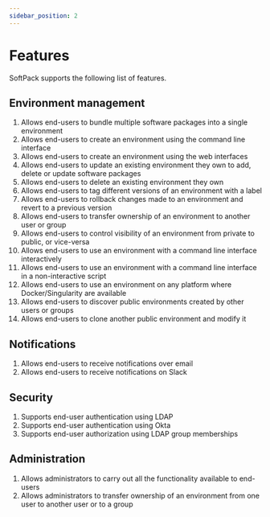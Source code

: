 ```yaml
---
sidebar_position: 2
---
```


# Features

SoftPack supports the following list of features.

## Environment management

1. Allows end-users to bundle multiple software packages into a single environment
1. Allows end-users to create an environment using the command line interface 
2. Allows end-users to create an environment using the web interfaces
1. Allows end-users to update an existing environment they own to add, delete or update software packages
1. Allows end-users to delete an existing environment they own
1. Allows end-users to tag different versions of an environment with a label
1. Allows end-users to rollback changes made to an environment and revert to a previous version
1. Allows end-users to transfer ownership of an environment to another user or group
1. Allows end-users to control visibility of an environment from private to public, or vice-versa
1. Allows end-users to use an environment with a command line interface interactively
1. Allows end-users to use an environment with a command line interface in a non-interactive script
1. Allows end-users to use an environment on any platform where Docker/Singularity are available
1. Allows end-users to discover public environments created by other users or groups
1. Allows end-users to clone another public environment and modify it 

## Notifications

1. Allows end-users to receive notifications over email
1. Allows end-users to receive notifications on Slack

## Security

1. Supports end-user authentication using LDAP
1. Supports end-user authentication using Okta
1. Supports end-user authorization using LDAP group memberships

## Administration

1. Allows administrators to carry out all the functionality available to end-users
1. Allows administrators to transfer ownership of an environment from one user to another user or to a group

